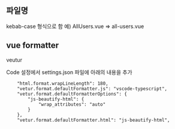 ## 파일명

kebab-case 형식으로 함
예) AllUsers.vue => all-users.vue


## vue formatter
veutur

Code 설정에서 settings.json 파일에 아래의 내용을 추가

```
    "html.format.wrapLineLength": 180,
    "vetur.format.defaultFormatter.js": "vscode-typescript",
    "vetur.format.defaultFormatterOptions": {
        "js-beautify-html": {
            "wrap_attributes": "auto"
        }
    },
    "vetur.format.defaultFormatter.html": "js-beautify-html",
```
